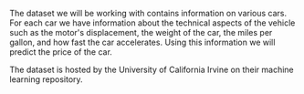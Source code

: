 The dataset we will be working with contains information on various cars. For each car we have information 
about the technical aspects of the vehicle such as the motor's displacement, the weight of the car, the miles 
per gallon, and how fast the car accelerates. Using this information we will predict the price of the car.

The dataset is hosted by the University of California Irvine on their machine learning repository.
